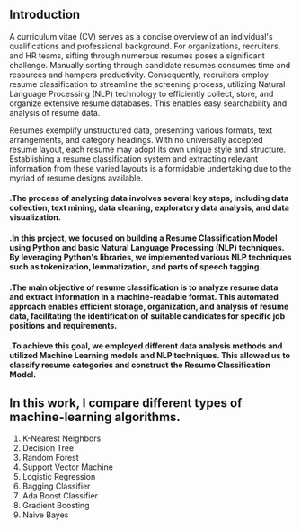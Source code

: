 ## Introduction
A curriculum vitae (CV) serves as a concise overview of an individual's qualifications and professional background. For organizations, recruiters, and HR teams, sifting through numerous resumes poses a significant challenge. Manually sorting through candidate resumes consumes time and resources and hampers productivity. Consequently, recruiters employ resume classification to streamline the screening process, utilizing Natural Language Processing (NLP) technology to efficiently collect, store, and organize extensive resume databases. This enables easy searchability and analysis of resume data.

Resumes exemplify unstructured data, presenting various formats, text arrangements, and category headings. With no universally accepted resume layout, each resume may adopt its own unique style and structure. Establishing a resume classification system and extracting relevant information from these varied layouts is a formidable undertaking due to the myriad of resume designs available.

#### .The process of analyzing data involves several key steps, including data collection, text mining, data cleaning, exploratory data analysis, and data visualization.

#### .In this project, we focused on building a Resume Classification Model using Python and basic Natural Language Processing (NLP) techniques. By leveraging Python's libraries, we implemented various NLP techniques such as tokenization, lemmatization, and parts of speech tagging.

#### .The main objective of resume classification is to analyze resume data and extract information in a machine-readable format. This automated approach enables efficient storage, organization, and analysis of resume data, facilitating the identification of suitable candidates for specific job positions and requirements.

#### .To achieve this goal, we employed different data analysis methods and utilized Machine Learning models and NLP techniques. This allowed us to classify resume categories and construct the Resume Classification Model.

## In this work, I compare different types of machine-learning algorithms.
1. K-Nearest Neighbors
2. Decision Tree
3. Random Forest
4. Support Vector Machine
5. Logistic Regression
6. Bagging Classifier
7. Ada Boost Classifier
8. Gradient Boosting
9. Naive Bayes
